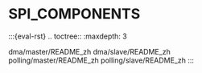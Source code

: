 # SPI_COMPONENTS

:::{eval-rst}
.. toctree::
   :maxdepth: 3

   dma/master/README_zh
   dma/slave/README_zh
   polling/master/README_zh
   polling/slave/README_zh
:::

